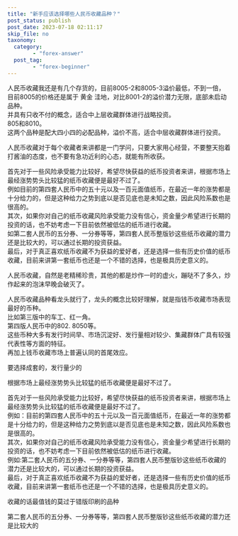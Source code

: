 ```yaml
---
title: "新手应该选择哪些人民币收藏品种？"
post_status: publish
post_date: 2023-07-18 02:11:17
skip_file: no
taxonomy:
  category:
        - "forex-answer"
  post_tag:
        - "forex-beginner"
---
```


人民币收藏我还是有几个存货的，目前8005-2和8005-3溢价最低，不到一倍，目前8005的价格还是属于 黄金 洼地，对比8001-2的溢价潜力无限，底部未启动品种。  
并具有只收不付的概念，适合中上层收藏群体进行战略投资。  
805和8010。  
这两个品种是配大四小四的必配品种，溢价不高，适合中层收藏群体进行投资。

人民币收藏对于每个收藏者来讲都是一门学问，只要大家用心经营，不要整天抱着打酱油的态度，也不要有急功近利的心态，就能有所收获。

首先对于一些风险承受能力比较好，希望尽快获益的纸币投资者来讲，根据市场上最经涨势势头比较猛的纸币收藏便是最好不过了。  
例如目前的第四套人民币中的五十元以及一百元面值纸币，在最近一年的涨势都是十分给力的，但是这种给力之势到底以是否见底也是未知之数，因此风险系数也是很高的。  
其次，如果你对自己的纸币收藏风险承受能力没有信心，资金量少希望进行长期的投资的话，也不妨考虑一下目前依然被低估的纸币进行收藏。  
如第二套人民币的五分券、一分券等等，第四套人民币整版钞这些纸币收藏的潜力还是比较大的，可以通过长期的投资获益。  
最后，对于真正喜欢纸币收藏不为获益的爱好者，还是选择一些有历史价值的纸币收藏，目前来讲第一套纸币也还是一个不错的选择，也是极具历史意义的。

人民币收藏，自然是老精稀珍贵，其他的都是炒作一时的虚火，蹦哒不了多久，炒作起来的泡沫早晚会破灭了。

人民币收藏品种看龙头就行了，龙头的概念比较好理解，就是指钱币收藏市场表现最好的币种。  
比如第三版中的车工、红一角。  
第四版人民币中的802. 8050等。  
这些币种大多有发行时间早、市场沉淀好、发行量相对较少、集藏群体广具有较强代表性等方面的特征。  
再加上钱币收藏市场上普遍认同的首尾效应。

要选择成套的，发行量少的

根据市场上最经涨势势头比较猛的纸币收藏便是最好不过了。

首先对于一些风险承受能力比较好，希望尽快获益的纸币投资者来讲，根据市场上最经涨势势头比较猛的纸币收藏便是最好不过了。  
例如：目前的第四套人民币中的五十元以及一百元面值纸币，在最近一年的涨势都是十分给力的，但是这种给力之势到底以是否见底也是未知之数，因此风险系数也是很高的。  
其次，如果你对自己的纸币收藏风险承受能力没有信心，资金量少希望进行长期的投资的话，也不妨考虑一下目前依然被低估的纸币进行收藏。  
例如:第二套人民币的五分券、一分券等等，第四套人民币整版钞这些纸币收藏的潜力还是比较大的，可以通过长期的投资获益。  
最后，对于真正喜欢纸币收藏不为获益的爱好者，还是选择一些有历史价值的纸币收藏，目前来讲第一套纸币也还是一个不错的选择，也是极具历史意义的。

收藏的话最值钱的莫过于错版印刷的品种

第二套人民币的五分券、一分券等等，第四套人民币整版钞这些纸币收藏的潜力还是比较大的
